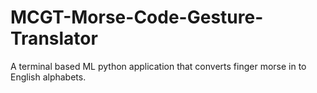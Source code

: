 # MCGT-Morse-Code-Gesture-Translator
 A terminal based ML python application that converts finger morse in to English alphabets.
